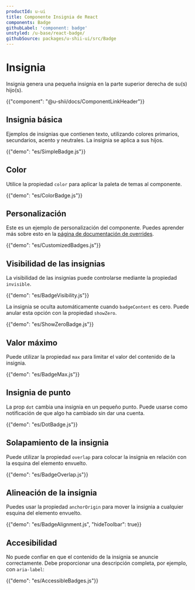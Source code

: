 ```yaml
---
productId: u-ui
title: Componente Insignia de React
components: Badge
githubLabel: 'component: badge'
unstyled: /u-base/react-badge/
githubSource: packages/u-shii-ui/src/Badge
---
```


# Insignia

<p class="description">Insignia genera una pequeña insignia en la parte superior derecha de su(s) hijo(s).</p>

{{"component": "@u-shii/docs/ComponentLinkHeader"}}

## Insignia básica

Ejemplos de insignias que contienen texto, utilizando colores primarios, secundarios, acento y neutrales. La insignia se aplica a sus hijos.

{{"demo": "es/SimpleBadge.js"}}

## Color

Utilice la propiedad `color` para aplicar la paleta de temas al componente.

{{"demo": "es/ColorBadge.js"}}

## Personalización

Este es un ejemplo de personalización del componente.
Puedes aprender más sobre esto en la [página de documentación de overrides](/u-ui/customization/how-to-customize/).

{{"demo": "es/CustomizedBadges.js"}}

## Visibilidad de las insignias

La visibilidad de las insignias puede controlarse mediante la propiedad `invisible`.

{{"demo": "es/BadgeVisibility.js"}}

La insignia se oculta automáticamente cuando `badgeContent` es cero. Puede anular esta opción con la propiedad `showZero`.

{{"demo": "es/ShowZeroBadge.js"}}

## Valor máximo

Puede utilizar la propiedad `max` para limitar el valor del contenido de la insignia.

{{"demo": "es/BadgeMax.js"}}

## Insignia de punto

La prop `dot` cambia una insignia en un pequeño punto. Puede usarse como notificación de que algo ha cambiado sin dar una cuenta.

{{"demo": "es/DotBadge.js"}}

## Solapamiento de la insignia

Puede utilizar la propiedad `overlap` para colocar la insignia en relación con la esquina del elemento envuelto.

{{"demo": "es/BadgeOverlap.js"}}

## Alineación de la insignia

Puedes usar la propiedad `anchorOrigin` para mover la insignia a cualquier esquina del elemento envuelto.

{{"demo": "es/BadgeAlignment.js", "hideToolbar": true}}

## Accesibilidad

No puede confiar en que el contenido de la insignia se anuncie correctamente.
Debe proporcionar una descripción completa, por ejemplo, con `aria-label`:

{{"demo": "es/AccessibleBadges.js"}}